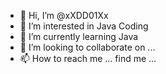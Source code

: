 - 👋 Hi, I’m @xXDD01Xx
- 👀 I’m interested in Java Coding
- 🌱 I’m currently learning Java
- 💞️ I’m looking to collaborate on ...
- 📫 How to reach me ... find me ...

<!---
xXDD01Xx/xXDD01Xx is a ✨ special ✨ repository because its `README.md` (this file) appears on your GitHub profile.
You can click the Preview link to take a look at your changes.
--->
